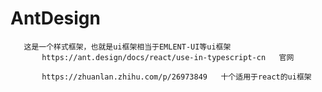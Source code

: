 # AntDesign
       这是一个样式框架，也就是ui框架相当于EMLENT-UI等ui框架
           https://ant.design/docs/react/use-in-typescript-cn   官网

           https://zhuanlan.zhihu.com/p/26973849   十个适用于react的ui框架